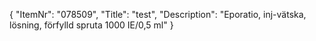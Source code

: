 {
  "ItemNr": "078509",
  "Title": "test",
  "Description": "Eporatio, inj-vätska, lösning, förfylld spruta 1000 IE/0,5 ml"
}